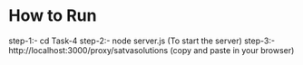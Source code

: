 # How to Run 

step-1:- cd Task-4
step-2:- node server.js (To start the server)
step-3:-http://localhost:3000/proxy/satvasolutions (copy and paste in your browser)